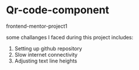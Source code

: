 # Qr-code-component

frontend-mentor-project1

some challanges I faced during this project includes:

1.  Setting up github repository
2.  Slow internet connectivity
3.  Adjusting text line heights
